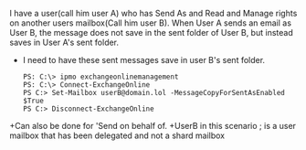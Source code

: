 I have a user(call him user A) who has Send As and Read and Manage rights on another users mailbox(Call him user B). 
When User A sends an email as User B, the message does not save in the sent folder of User B, but instead saves in User A's sent folder. 

+ I need to have these sent messages save in user B's sent folder.
    
    
      PS: C:\> ipmo exchangeonlinemanagement
      PS: C:\> Connect-ExchangeOnline
      PS C:> Set-Mailbox userB@domain.lol -MessageCopyForSentAsEnabled $True
      PS C:> Disconnect-ExchangeOnline
      
      
+Can also be done for 'Send on behalf of.
+UserB in this scenario ; is a user mailbox that has been delegated and not a shard mailbox
